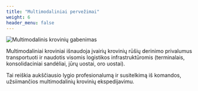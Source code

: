 ```yaml
---
title: "Multimodaliniai pervežimai"
weight: 6
header_menu: false
---
```


![Multimodalinis krovinių gabenimas](images/stock-photo-global-logistics-network-flat-isometric-illustration-set-of-air-cargo-trucking-rail-transportation-1057424468.jpg)

Multimodaliniai kroviniai išnaudoja įvairių krovinių rūšių derinimo privalumus
transportuoti ir naudotis visomis logistikos infrastruktūromis (terminalais,
konsolidaciniai sandėliai, jūrų uostai, oro uostai).

Tai reiškia aukščiausio lygio profesionalumą ir susitelkimą iš komandos, užsiimančios multimodalinių krovinių ekspedijavimu.